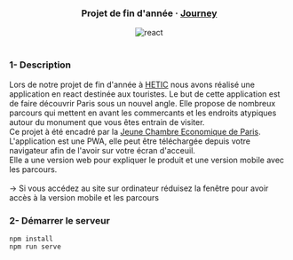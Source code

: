 <div align="center">
  <h3>Projet de fin d'année · <a target="_blank" href="https://journey-">Journey</a></h3>
  <img src="https://img.shields.io/badge/react-%2320232a.svg?style=for-the-badge&logo=react&logoColor=%2361DAFB" alt='react'>
</div>

<br>

### 1- Description
Lors de notre projet de fin d'année à [HETIC](https://www.hetic.net/) nous avons réalisé une application en react destinée aux touristes. Le but de cette application est de faire découvrir Paris sous un nouvel angle. Elle propose de nombreux parcours qui mettent en avant les commercants et les endroits atypiques autour du monument que vous êtes entrain de visiter. <br>
Ce projet à été encadré par la [Jeune Chambre Economique de Paris](http://www.jce-paris.org/).
<br>
L'application est une PWA, elle peut être téléchargée depuis votre navigateur afin de l'avoir sur votre écran d'acceuil.
<br>
Elle a une version web pour expliquer le produit et une version mobile avec les parcours. 
<br>
<br>
-> Si vous accédez au site sur ordinateur réduisez la fenêtre pour avoir accès à la version mobile et les parcours


### 2- Démarrer le serveur

```
npm install
npm run serve
```
